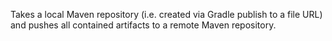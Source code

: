 Takes a local Maven repository (i.e. created via Gradle publish to a file URL)
and pushes all contained artifacts to a remote Maven repository.
